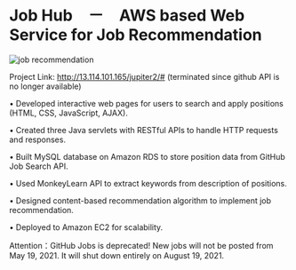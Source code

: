 # Job Hub　－　AWS based Web Service for Job Recommendation

![job recommendation](https://user-images.githubusercontent.com/55950547/128803009-b2db80b3-c5bd-4af1-8df1-0b2b25800db5.gif)


Project Link: http://13.114.101.165/jupiter2/# (terminated since github API is no longer available)

•	Developed interactive web pages for users to search and apply positions (HTML, CSS, JavaScript, AJAX).

•	Created three Java servlets with RESTful APIs to handle HTTP requests and responses.

•	Built MySQL database on Amazon RDS to store position data from GitHub Job Search API.

•	Used MonkeyLearn API to extract keywords from description of positions.

•	Designed content-based recommendation algorithm to implement job recommendation.

•	Deployed to Amazon EC2 for scalability.

Attention：GitHub Jobs is deprecated! New jobs will not be posted from May 19, 2021. It will shut down entirely on August 19, 2021.